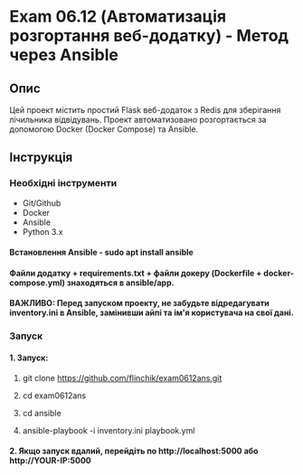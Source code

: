 # Exam 06.12 (Автоматизація розгортання веб-додатку) - Метод через Ansible

## Опис
Цей проект містить простий Flask веб-додаток з Redis для зберігання лічильника відвідувань. Проект автоматизовано розгортається за допомогою Docker (Docker Compose) та Ansible.

## Інструкція

### Необхідні інструменти
- Git/Github
- Docker
- Ansible
- Python 3.x

#### Встановлення Ansible - sudo apt install ansible

#### Файли додатку + requirements.txt + файли докеру (Dockerfile + docker-compose.yml) знаходяться в ansible/app.

#### ВАЖЛИВО: Перед запуском проекту, не забудьте відредагувати inventory.ini в Ansible, замінивши айпі та ім'я користувача на свої дані.

### Запуск
#### 1. Запуск:
1) git clone https://github.com/flinchik/exam0612ans.git

2) cd exam0612ans

3) cd ansible

4) ansible-playbook -i inventory.ini playbook.yml

#### 2. Якщо запуск вдалий, перейдіть по http://localhost:5000 або http://YOUR-IP:5000


